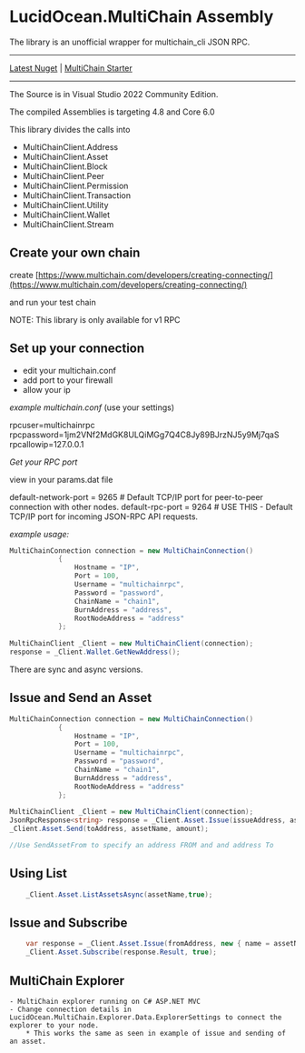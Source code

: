
# LucidOcean.MultiChain Assembly

The library is an unofficial wrapper for multichain_cli JSON RPC. 

***
[Latest Nuget](https://www.nuget.org/packages/LucidOcean.MultiChain) 
|
[MultiChain Starter](https://github.com/JonathanCrossland/multichain/wiki/MultiChain-Starter)
***


The Source is in Visual Studio 2022 Community Edition. 

The compiled Assemblies is targeting 4.8 and Core 6.0


This library divides the calls into 
 - MultiChainClient.Address
 - MultiChainClient.Asset
 - MultiChainClient.Block
 - MultiChainClient.Peer
 - MultiChainClient.Permission
 - MultiChainClient.Transaction
 - MultiChainClient.Utility
 - MultiChainClient.Wallet
 - MultiChainClient.Stream


## Create your own chain


create 
[https://www.multichain.com/developers/creating-connecting/](https://www.multichain.com/developers/creating-connecting/)

and run your test chain

NOTE: This library is only available for v1 RPC

## Set up your connection

- edit your multichain.conf
- add port to your firewall 
- allow your ip

*example multichain.conf* (use your settings)

rpcuser=multichainrpc
rpcpassword=1jm2VNf2MdGK8ULQiMGg7Q4C8Jy89BJrzNJ5y9Mj7qaS
rpcallowip=127.0.0.1

*Get your RPC port*

view in your params.dat file

default-network-port = 9265             # Default TCP/IP port for peer-to-peer connection with other nodes.
default-rpc-port = 9264                 # USE THIS - Default TCP/IP port for incoming JSON-RPC API requests.

*example usage:*
```csharp
MultiChainConnection connection = new MultiChainConnection()
            {
                Hostname = "IP",
                Port = 100,
                Username = "multichainrpc",
                Password = "password",
                ChainName = "chain1",
                BurnAddress = "address",
                RootNodeAddress = "address"
            };
            
MultiChainClient _Client = new MultiChainClient(connection);
response = _Client.Wallet.GetNewAddress();
```
There are sync and async versions.


## Issue and Send an Asset

```csharp
MultiChainConnection connection = new MultiChainConnection()
            {
                Hostname = "IP",
                Port = 100,
                Username = "multichainrpc",
                Password = "password",
                ChainName = "chain1",
                BurnAddress = "address",
                RootNodeAddress = "address"
            };
            
MultiChainClient _Client = new MultiChainClient(connection);
JsonRpcResponse<string> response = _Client.Asset.Issue(issueAddress, assetName, quantity, units);
_Client.Asset.Send(toAddress, assetName, amount);

//Use SendAssetFrom to specify an address FROM and and address To


```

## Using List
```csharp
    _Client.Asset.ListAssetsAsync(assetName,true);
```

## Issue and Subscribe
```csharp
    var response = _Client.Asset.Issue(fromAddress, new { name = assetName, open = true }, 10, 1, asset);
    _Client.Asset.Subscribe(response.Result, true);
```

## MultiChain Explorer
    - MultiChain explorer running on C# ASP.NET MVC 
    - Change connection details in LucidOcean.MultiChain.Explorer.Data.ExplorerSettings to connect the explorer to your node.  
        * This works the same as seen in example of issue and sending of an asset.    
